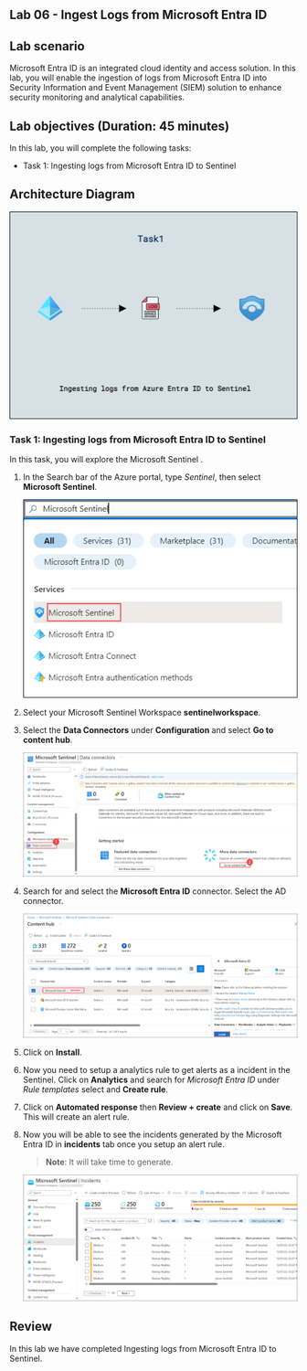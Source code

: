 ## Lab 06 - Ingest Logs from Microsoft Entra ID

## Lab scenario
Microsoft Entra ID is an integrated cloud identity and access solution. In this lab, you will enable the ingestion of logs from Microsoft Entra ID into Security Information and Event Management (SIEM) solution to enhance security monitoring and analytical capabilities.

## Lab objectives (Duration: 45 minutes)
In this lab, you will complete the following tasks:
- Task 1: Ingesting logs from Microsoft Entra ID to Sentinel

## Architecture Diagram

   ![](../media/lab08.png)

### Task 1: Ingesting logs from Microsoft Entra ID to Sentinel 

In this task, you will explore the Microsoft Sentinel .

1. In the Search bar of the Azure portal, type *Sentinel*, then select **Microsoft Sentinel**.

     ![Picture 1](../media/image_7.png)

2. Select your Microsoft Sentinel Workspace **sentinelworkspace**.

3. Select the **Data Connectors** under **Configuration** and select **Go to content hub**.

     ![Picture 1](../media/image_44.png)

5. Search for and select the **Microsoft Entra ID** connector. Select the AD connector.

   ![Picture 1](../media/image_45.png)

6. Click on **Install**.
   
1. Now you need to setup a analytics rule to get alerts as a incident in the Sentinel. Click on **Analytics** and search for *Microsoft Entra ID* under *Rule templates* select and **Create rule**.
   
1. Click on **Automated response** then **Review + create** and click on **Save**. This will create an alert rule.
   
1. Now you will be able to see the incidents generated by the Microsoft Entra ID in **incidents** tab once you setup an alert rule.
   >**Note**: It will take time to generate.    

   ![Picture 1](../media/image_54.png)   
## Review
In this lab we have completed Ingesting logs from Microsoft Entra ID to Sentinel.
